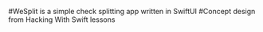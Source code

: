 #WeSplit is a simple check splitting app written in SwiftUI
#Concept design from Hacking With Swift lessons
